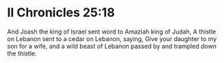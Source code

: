 # II Chronicles 25:18

And Joash the king of Israel sent word to Amaziah king of Judah, A thistle on Lebanon sent to a cedar on Lebanon, saying, Give your daughter to my son for a wife, and a wild beast of Lebanon passed by and trampled down the thistle.
